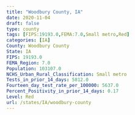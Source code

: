 ```yaml
---
title: "Woodbury County, IA"
date: 2020-11-04
draft: false
type: county
tags: [FIPS:19193.0,FEMA:7.0,Small metro,Red]
categories: [IA]
County: Woodbury County
State: IA
FIPS: 19193.0
FEMA_Region: 7.0
Population: 103107.0
NCHS_Urban_Rural_Classification: Small metro
Tests_in_prior_14_days: 5812.0
Fourteen_day_test_rate_per_100000: 5637.0
Percent_Positivity_in_prior_14_days: 0.17
Level: Red
url: /states/IA/woodbury-county
---
```



